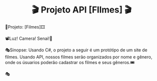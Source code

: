<h1 align="center"> 🎬 Projeto API [FIlmes] 🎬 </h1>
🎥Projeto: [Filmes]🎞️

📽️Luz! Camera! Senai!📼

🎭Sinopse: Usando C#, o projeto a seguir é um protótipo de um site de filmes. Usando API, nossos filmes serão organizados por nome e gênero, onde os úsuarios poderão cadastrar os filmes e seus gêneros.🎟️

🎭
